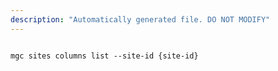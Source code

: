 ```yaml
---
description: "Automatically generated file. DO NOT MODIFY"
---
```


```cli

mgc sites columns list --site-id {site-id}

```